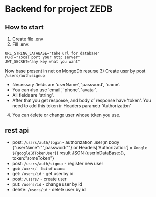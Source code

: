# Backend for project ZEDB #
## How to start ##
1) Create file .env
2) Fill .env:

```
URL_STRING_DATABASE="take url for database"
PORT="local port your http server"
JWT_SECRET="any key what you want"
```

Now base present in net on MongoDb resurse
3) Create user by post `/users/auth/signup`
* Necessary fields are 'userName', 'password', 'name'. 
* You can also use 'email', 'phone', 'avatar'. 
* All fields are 'string'. 
* After that you get response, and body of response have 'token'. You need to add this token in Headers parametr 'Authorization'
4) You can delete or change user whose token you use. 
## rest api ##
* post: `/users/auth/login` - authorization user(in body {"userName":"",password:""} or Headers['Authorization'] = `Google ${googleIdTokenUser}`) result JSON {userInDataBase:{}, token:"someToken"}
* post: `/users/auth/signup` - register new user
* get: `/users/` - list of users
* get: `/users/id` - get user by id
* post: `/users/` - create user
* put: `/users/id` - change user by id
* delete: `/users/id` - delete user by id
